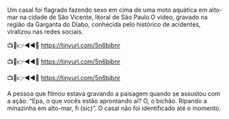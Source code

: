 Um casal foi flagrado fazendo sexo em cima de uma moto aquática em alto-mar na cidade de São Vicente, litoral de São Paulo.O vídeo, gravado na região da Garganta do Diabo, conhecida pelo histórico de acidentes, viralizou nas redes sociais.

 
📺📱👉◄◄🔴  https://tinyurl.com/5n6bjbnr

📺📱👉◄◄🔴  https://tinyurl.com/5n6bjbnr

📺📱👉◄◄🔴  https://tinyurl.com/5n6bjbnr

A pessoa que filmou estava gravando a paisagem quando se assustou com a ação: “Epa, o que vocês estão aprontando aí? Ó, o bichão. Ripando a minazinha em alto-mar, fi (sic)”. O casal não foi identificado até o momento.

